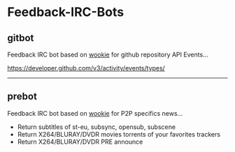 Feedback-IRC-Bots
=================

## gitbot

Feedback IRC bot based on [wookie](https://github.com/c0ding/wookie) for github repository API Events...

https://developer.github.com/v3/activity/events/types/

***

## prebot

Feedback IRC bot based on [wookie](https://github.com/c0ding/wookie) for P2P specifics news...

* Return subtitles of st-eu, subsync, opensub, subscene
* Return X264/BLURAY/DVDR movies torrents of your favorites trackers
* Return X264/BLURAY/DVDR PRE announce

